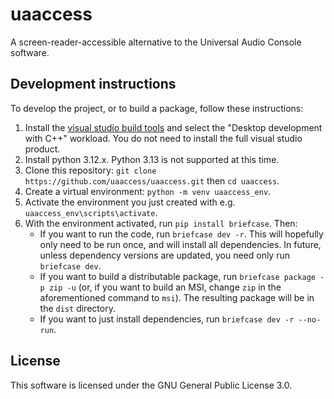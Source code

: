 # uaaccess
A screen-reader-accessible alternative to the Universal Audio Console software.

## Development instructions

To develop the project, or to build a package, follow these instructions:

1. Install the [visual studio build tools](https://download.visualstudio.microsoft.com/download/pr/655265af-cd2f-4919-97b2-3198ac560526/72224eda2843205f7b6abbbd93da8426d05f25571f8a02b4915a6d61cbbf1b13/vs_BuildTools.exe) and select the "Desktop development with C++" workload. You do not need to install the full visual studio product.
2. Install python 3.12.x. Python 3.13 is not supported at this time.
3. Clone this repository: `git clone https://github.com/uaaccess/uaaccess.git` then `cd uaaccess`.
4. Create a virtual environment: `python -m venv uaaccess_env`.
5. Activate the environment you just created with e.g. `uaaccess_env\scripts\activate`.
6. With the environment activated, run `pip install briefcase`. Then:
    * If you want to run the code, run `briefcase dev -r`. This will hopefully only need to be run once, and will install all dependencies. In future, unless dependency versions are updated, you need only run `briefcase dev`.
    * If you want to build a distributable package, run `briefcase package -p zip -u` (or, if you want to build an MSI, change `zip` in the aforementioned command to `msi`). The resulting package will be in the `dist` directory.
    * If you want to just install dependencies, run `briefcase dev -r --no-run`.

## License

This software is licensed under the GNU General Public License 3.0.
